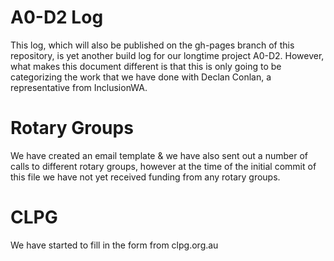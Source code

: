 # A0-D2 Log
This log, which will also be published on the gh-pages branch of this repository, is yet another build log for our longtime project A0-D2. However, what makes this document different is that this is only going to be categorizing the work that we have done with Declan Conlan, a representative from InclusionWA.

# Rotary Groups
We have created an email template & we have also sent out a number of calls to different rotary groups, however at the time of the initial commit of this file we have not yet received funding from any rotary groups.

# CLPG
We have started to fill in the form from clpg.org.au

